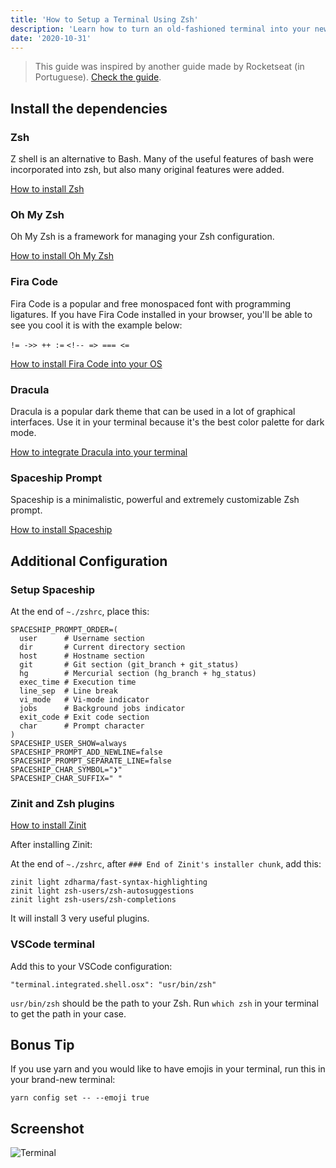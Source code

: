 ```yaml
---
title: 'How to Setup a Terminal Using Zsh'
description: 'Learn how to turn an old-fashioned terminal into your new best friend.'
date: '2020-10-31'
---
```


> This guide was inspired by another guide made by Rocketseat (in Portuguese). [Check the guide](https://blog.rocketseat.com.br/terminal-com-oh-my-zsh-spaceship-dracula-e-mais/).

## Install the dependencies

### Zsh

Z shell is an alternative to Bash.
Many of the useful features of bash were incorporated into zsh, but also many original features were added.

[How to install Zsh](https://github.com/ohmyzsh/ohmyzsh/wiki/Installing-ZSH)

### Oh My Zsh

Oh My Zsh is a framework for managing your Zsh configuration.

[How to install Oh My Zsh](https://github.com/ohmyzsh/ohmyzsh)

### Fira Code

Fira Code is a popular and free monospaced font with programming ligatures.
If you have Fira Code installed in your browser, you'll be able to see you cool it is with the example below:

`!= ->> ++ :=`
`<!-- => === <=`

[How to install Fira Code into your OS](https://github.com/tonsky/FiraCode/releases)

### Dracula

Dracula is a popular dark theme that can be used in a lot of graphical interfaces.
Use it in your terminal because it's the best color palette for dark mode.

[How to integrate Dracula into your terminal](https://draculatheme.com)

### Spaceship Prompt

Spaceship is a minimalistic, powerful and extremely customizable Zsh prompt.

[How to install Spaceship](https://github.com/denysdovhan/spaceship-prompt)

## Additional Configuration

### Setup Spaceship

At the end of `~./zshrc`, place this:

```
SPACESHIP_PROMPT_ORDER=(
  user      # Username section
  dir       # Current directory section
  host      # Hostname section
  git       # Git section (git_branch + git_status)
  hg        # Mercurial section (hg_branch + hg_status)
  exec_time # Execution time
  line_sep  # Line break
  vi_mode   # Vi-mode indicator
  jobs      # Background jobs indicator
  exit_code # Exit code section
  char      # Prompt character
)
SPACESHIP_USER_SHOW=always
SPACESHIP_PROMPT_ADD_NEWLINE=false
SPACESHIP_PROMPT_SEPARATE_LINE=false
SPACESHIP_CHAR_SYMBOL="❯"
SPACESHIP_CHAR_SUFFIX=" "
```

### Zinit and Zsh plugins

[How to install Zinit](https://github.com/zdharma/zinit)

After installing Zinit:

At the end of `~./zshrc`, after `### End of Zinit's installer chunk`, add this:

```
zinit light zdharma/fast-syntax-highlighting
zinit light zsh-users/zsh-autosuggestions
zinit light zsh-users/zsh-completions
```

It will install 3 very useful plugins.

### VSCode terminal

Add this to your VSCode configuration:

`"terminal.integrated.shell.osx": "usr/bin/zsh"`

`usr/bin/zsh` should be the path to your Zsh. Run `which zsh` in your terminal to get the path in your case.

## Bonus Tip

If you use yarn and you would like to have emojis in your terminal, run this in your brand-new terminal:

`yarn config set -- --emoji true`

## Screenshot

![Terminal](/blog/how-to-setup-a-terminal-using-zsh/terminal.png)
